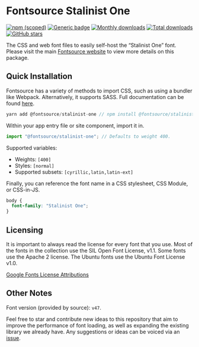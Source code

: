 # Fontsource Stalinist One

[![npm (scoped)](https://img.shields.io/npm/v/@fontsource/stalinist-one?color=brightgreen)](https://www.npmjs.com/package/@fontsource/stalinist-one) [![Generic badge](https://img.shields.io/badge/fontsource-passing-brightgreen)](https://github.com/fontsource/fontsource) [![Monthly downloads](https://badgen.net/npm/dm/@fontsource/stalinist-one)](https://github.com/fontsource/fontsource) [![Total downloads](https://badgen.net/npm/dt/@fontsource/stalinist-one)](https://github.com/fontsource/fontsource) [![GitHub stars](https://img.shields.io/github/stars/fontsource/fontsource.svg?style=social&label=Star)](https://github.com/fontsource/fontsource/stargazers)

The CSS and web font files to easily self-host the “Stalinist One” font. Please visit the main [Fontsource website](https://fontsource.org/fonts/stalinist-one) to view more details on this package.

## Quick Installation

Fontsource has a variety of methods to import CSS, such as using a bundler like Webpack. Alternatively, it supports SASS. Full documentation can be found [here](https://fontsource.org/docs/introduction).

```javascript
yarn add @fontsource/stalinist-one // npm install @fontsource/stalinist-one
```

Within your app entry file or site component, import it in.

```javascript
import "@fontsource/stalinist-one"; // Defaults to weight 400.
```

Supported variables:

- Weights: `[400]`
- Styles: `[normal]`
- Supported subsets: `[cyrillic,latin,latin-ext]`

Finally, you can reference the font name in a CSS stylesheet, CSS Module, or CSS-in-JS.

```css
body {
  font-family: "Stalinist One";
}
```



## Licensing

It is important to always read the license for every font that you use.
Most of the fonts in the collection use the SIL Open Font License, v1.1. Some fonts use the Apache 2 license. The Ubuntu fonts use the Ubuntu Font License v1.0.

[Google Fonts License Attributions](https://fonts.google.com/attribution)

## Other Notes

Font version (provided by source): `v47`.

Feel free to star and contribute new ideas to this repository that aim to improve the performance of font loading, as well as expanding the existing library we already have. Any suggestions or ideas can be voiced via an [issue](https://github.com/fontsource/fontsource/issues).
